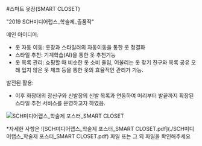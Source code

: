 #스마트 옷장(SMART CLOSET)

"2019 SCH미디어랩스_학술제_출품작"

메인 아이디어:
- 옷 자동 이동: 옷장과 스타일러의 자동이동을 통한 옷 청결화
- 스타일 추천: 기계학습(AI)을 통한 옷 추천기능
- 옷 목록 관리: 쇼핑할 때 비슷한 옷 소비 줄임, 어울리는 옷 찾기
                친구와 목록 공유
                오래 입지 않은 옷 체크
                등을 통한 옷의 효율적인 관리가 가능.

발전된 활용:
- 이후 화장대의 장신구와 신발장의 신발 목록과 연동하여 머리부터 발끝까지 확장된 스타일 추천 서비스를 운영하고자 하였음.


![SCH미디어랩스_학술제 포스터_SMART CLOSET](https://user-images.githubusercontent.com/55419946/133233857-1bde5fbf-8ffe-44e8-ae77-dec344a1c64d.png)

*자세한 사항은 ![SCH미디어랩스_학술제 포스터_SMART CLOSET.pdf](./SCH미디어랩스_학술제 포스터_SMART CLOSET.pdf) 파일 또는 그 외 파일을 확인해주세요
